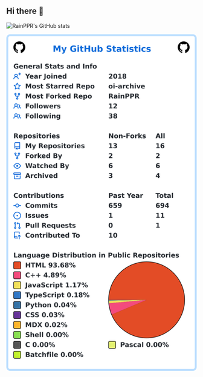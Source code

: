 ## Hi there 👋

![RainPPR's GitHub stats](https://rainppr-github-readme-stats.vercel.app/api?username=RainPPR&count_private=true&show_icons=true&include_all_commits=true)

![My user statistics](images/userstats.svg)

<!--
![Metrics](./github-metrics.svg)

**RainPPR/RainPPR** is a ✨ _special_ ✨ repository because its `README.md` (this file) appears on your GitHub profile.

Here are some ideas to get you started:

- 🔭 I’m currently working on ...
- 🌱 I’m currently learning ...
- 👯 I’m looking to collaborate on ...
- 🤔 I’m looking for help with ...
- 💬 Ask me about ...
- 📫 How to reach me: ...
- 😄 Pronouns: ...
- ⚡ Fun fact: ...
-->
